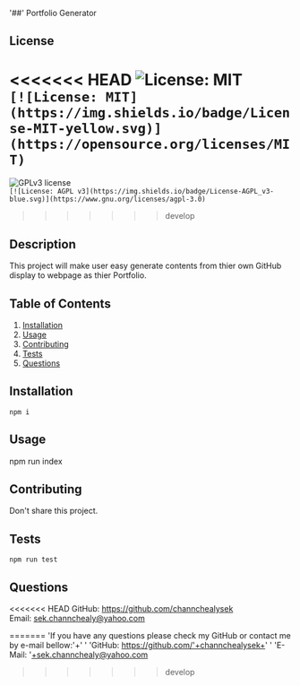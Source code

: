 
  '##' Portfolio Generator
  ## License 
  
<<<<<<< HEAD
   ![License: MIT](https://img.shields.io/badge/License-MIT-yellow.svg)  
   `[![License: MIT](https://img.shields.io/badge/License-MIT-yellow.svg)](https://opensource.org/licenses/MIT)`
=======
   ![GPLv3 license](https://img.shields.io/badge/License-GPLv3-blue.svg)  
   `[![License: AGPL v3](https://img.shields.io/badge/License-AGPL_v3-blue.svg)](https://www.gnu.org/licenses/agpl-3.0)`
>>>>>>> develop
  
  ## Description 
  This project will make user easy generate contents from thier own GitHub display to webpage as thier Portfolio.

  ## Table of Contents
  1. [Installation](#Installation)
  2. [Usage](#Usage)
  3. [Contributing](#Contributing)
  4. [Tests](#Tests)
  5. [Questions](#Questions)
  
  ## Installation
  ```
  npm i
  ```

  ## Usage
  npm run index

  ## Contributing
  Don't share this project.

  ## Tests
  ```
  npm run test
  ```

  ## Questions
<<<<<<< HEAD
  GitHub: https://github.com/channchealysek  
  Email: sek.channchealy@yahoo.com
  
=======
  'If you have any questions please check my GitHub or contact me by e-mail bellow:'+'  '
  'GitHub: https://github.com/'+channchealysek+'  '
  'E-Mail: '+sek.channchealy@yahoo.com
  
>>>>>>> develop
